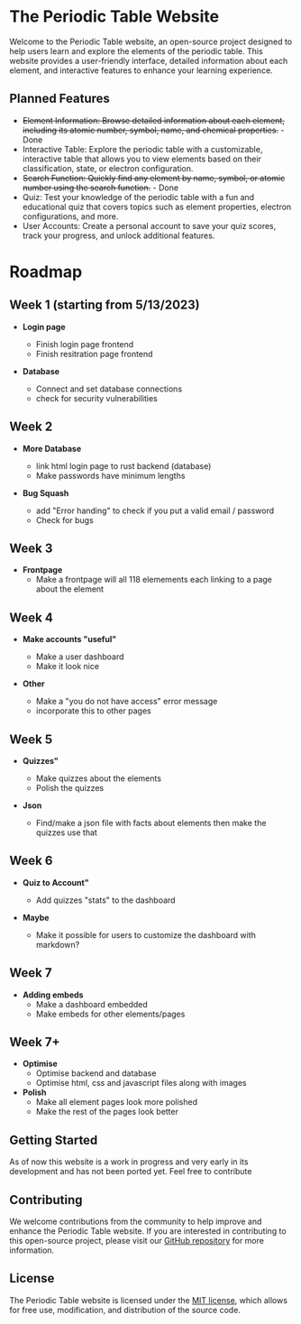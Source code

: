 # The Periodic Table Website

Welcome to the Periodic Table website, an open-source project designed to help users learn and explore the elements of the periodic table. This website provides a user-friendly interface, detailed information about each element, and interactive features to enhance your learning experience.

## Planned Features

- ~~Element Information: Browse detailed information about each element, including its atomic number, symbol, name, and chemical properties.~~ - Done
- Interactive Table: Explore the periodic table with a customizable, interactive table that allows you to view elements based on their classification, state, or electron configuration.
- ~~Search Function: Quickly find any element by name, symbol, or atomic number using the search function.~~ - Done
- Quiz: Test your knowledge of the periodic table with a fun and educational quiz that covers topics such as element properties, electron configurations, and more.
- User Accounts: Create a personal account to save your quiz scores, track your progress, and unlock additional features.

# Roadmap

## Week 1 (starting from 5/13/2023)

- **Login page**
  - Finish login page frontend
  - Finish resitration page frontend

- **Database**
  - Connect and set database connections
  - check for security vulnerabilities

## Week 2

- **More Database**
  - link html login page to rust backend (database)
  - Make passwords have minimum lengths

- **Bug Squash**
  - add "Error handing" to check if you put a valid email / password
  - Check for bugs

## Week 3

- **Frontpage**
  - Make a frontpage will all 118 elemements each linking to a page about the element

## Week 4

- **Make accounts "useful"**
  - Make a user dashboard
  - Make it look nice

- **Other**
  - Make a "you do not have access" error message
  - incorporate this to other pages

## Week 5

- **Quizzes"**
  - Make quizzes about the elements
  - Polish the quizzes

- **Json**
  - Find/make a json file with facts about elements then make the quizzes use that

## Week 6

- **Quiz to Account"**
  - Add quizzes "stats" to the dashboard

- **Maybe**
  - Make it possible for users to customize the dashboard with markdown?

## Week 7

- **Adding embeds**
  - Make a dashboard embedded
  - Make embeds for other elements/pages

## Week 7+

- **Optimise**
  - Optimise backend and database
  - Optimise html, css and javascript files along with images
- **Polish**
  - Make all element pages look more polished
  - Make the rest of the pages look better

## Getting Started

As of now this website is a work in progress and very early in its development and has not been ported yet. Feel free to contribute

## Contributing

We welcome contributions from the community to help improve and enhance the Periodic Table website. If you are interested in contributing to this open-source project, please visit our [GitHub repository](https://github.com/DragonRoyal/Periodic-table) for more information.

## License

The Periodic Table website is licensed under the [MIT license](https://opensource.org/licenses/MIT), which allows for free use, modification, and distribution of the source code.
